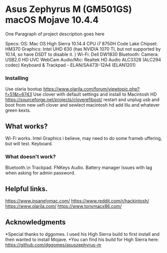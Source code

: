 # Asus Zephyrus M (GM501GS) macOS Mojave 10.4.4

One Paragraph of project description goes here

Specs:
OS: Mac OS High Sierra 10.14.4
CPU i7 8750H Code Lake
Chipset: HM370
Graphics: Intel UHD 630 (has NVIDIA 1070 TI, but not supported by 10.14, so have DSDT to disable it. )
Wi-Fi: Dell DW1830
Bluetooth:
Camera: USB2.0 HD UVC WebCam
Audio/Mic: Realtek HD Audio ALC3328 (ALC294 codec)
Keyboard & Trackpad - ELAN/SA473I-12A4 (ELAN1201)

### Installing

Use olaria bootup https://www.olarila.com/forum/viewtopic.php?f=51&t=6743
Use clover with default settings and install to Macintosh HD https://sourceforge.net/projects/cloverefiboot/
restart and unplug usb and boot from new uefi clover and sewlect macintosh hd
add lilu and whatever green kexts.


## What works?

Wi-Fi works.
Intel Graphics i believe, may need to do some frameb uffering, but will test.
Keyboard.

### What doesn't work?

Bluetooth.\n
Trackpad.
FNKeys
Audio.
Battery manager
Issues with lag when asking for admin password.

## Helpful links.

https://www.insanelymac.com/
https://www.reddit.com/r/hackintosh/
https://www.olarila.com/
https://www.tonymacx86.com/


## Acknowledgments

*Special thanks to dggomes. I used his High Sierra build to first install and then wanted to install Mojave.
*You can find his build for High Sierra here: https://github.com/dggomes/asuszephyrus-m
